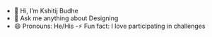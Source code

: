 - 👋 Hi, I’m Kshitij Budhe
- 💬 Ask me anything about Designing
- 😄 Pronouns: He/His
-⚡ Fun fact: I love participating in challenges


